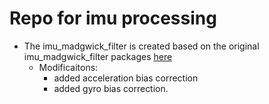 # Repo for imu processing
- The imu_madgwick_filter is created based on the original imu_madgwick_filter packages [here](https://github.com/CCNYRoboticsLab/imu_tools)
    - Modificaitons:
        - added acceleration bias correction
        - added gyro bias correction.
